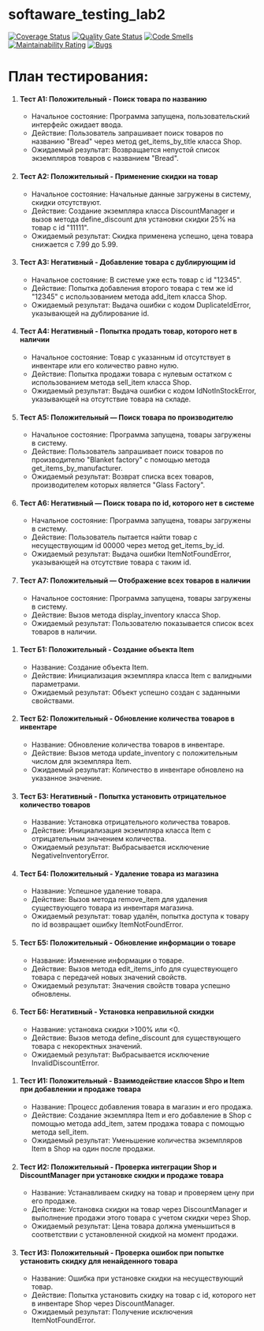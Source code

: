 # softaware_testing_lab2

[![Coverage Status](https://coveralls.io/repos/github/Sevast947/softaware_testing_lab2/badge.svg?branch=main)](https://coveralls.io/github/Sevast947/softaware_testing_lab2?branch=main)
[![Quality Gate Status](https://sonarcloud.io/api/project_badges/measure?project=Sevast947_softaware_testing_lab2&metric=alert_status)](https://sonarcloud.io/summary/new_code?id=Sevast947_softaware_testing_lab2)
[![Code Smells](https://sonarcloud.io/api/project_badges/measure?project=Sevast947_softaware_testing_lab2&metric=code_smells)](https://sonarcloud.io/summary/new_code?id=Sevast947_softaware_testing_lab2)
[![Maintainability Rating](https://sonarcloud.io/api/project_badges/measure?project=Sevast947_softaware_testing_lab2&metric=sqale_rating)](https://sonarcloud.io/summary/new_code?id=Sevast947_softaware_testing_lab2)
[![Bugs](https://sonarcloud.io/api/project_badges/measure?project=Sevast947_softaware_testing_lab2&metric=bugs)](https://sonarcloud.io/summary/new_code?id=Sevast947_softaware_testing_lab2)

# План тестирования:

<ol>
  <li>
    <h4>Тест А1: Положительный - Поиск товара по названию</h4>
    <ul>
      <li>Начальное состояние: Программа запущена, пользовательский интерфейс ожидает ввода.</li>
      <li>Действие: Пользователь запрашивает поиск товаров по названию "Bread" через метод get_items_by_title класса Shop.</li>
      <li>Ожидаемый результат: Возвращается непустой список экземпляров товаров с названием "Bread".</li>
    </ul>
  </li>
  <li>
    <h4>Тест А2: Положительный - Применение скидки на товар</h4>
    <ul>
      <li>Начальное состояние: Начальные данные загружены в систему, скидки отсутствуют.</li>
      <li>Действие: Создание экземпляра класса DiscountManager и вызов метода define_discount для установки скидки 25% на товар с id "11111".</li>
      <li>Ожидаемый результат: Скидка применена успешно, цена товара снижается с 7.99 до 5.99.</li>
    </ul>
  </li>
  <li>
    <h4>Тест А3: Негативный - Добавление товара с дублирующим id</h4>
    <ul>
      <li>Начальное состояние: В системе уже есть товар с id "12345".</li>
      <li>Действие: Попытка добавления второго товара с тем же id "12345" с использованием метода add_item класса Shop.</li>
      <li>Ожидаемый результат: Выдача ошибки с кодом DuplicateIdError, указывающей на дублирование id.</li>
    </ul>
  </li>
  <li>
    <h4>Тест А4: Негативный - Попытка продать товар, которого нет в наличии</h4>
    <ul>
      <li>Начальное состояние: Товар с указанным id отсутствует в инвентаре или его количество равно нулю.</li>
      <li>Действие: Попытка продажи товара с нулевым остатком с использованием метода sell_item класса Shop.</li>
      <li>Ожидаемый результат: Выдача ошибки с кодом IdNotInStockError, указывающей на отсутствие товара на складе.</li>
    </ul>
  </li>
  <li>
    <h4>Тест А5: Положительный — Поиск товара по производителю</h4>
    <ul>
      <li>Начальное состояние: Программа запущена, товары загружены в систему.</li>
      <li>Действие: Пользователь запрашивает поиск товаров по производителю "Blanket factory" с помощью метода get_items_by_manufacturer.</li>
      <li>Ожидаемый результат: Возврат списка всех товаров, производителем которых является "Glass Factory".</li>
    </ul>
  </li>
  <li>
    <h4>Тест А6: Негативный — Поиск товара по id, которого нет в системе</h4>
    <ul>
      <li>Начальное состояние: Программа запущена, товары загружены в систему.</li>
      <li>Действие: Пользователь пытается найти товар с несуществующим id 00000 через метод get_items_by_id.</li>
      <li>Ожидаемый результат: Выдача ошибки ItemNotFoundError, указывающей на отсутствие товара с таким id.</li>
    </ul>
  </li>
  <li>
    <h4>Тест А7: Положительный — Отображение всех товаров в наличии</h4>
    <ul>
      <li>Начальное состояние: Программа запущена, товары загружены в систему.</li>
      <li>Действие: Вызов метода display_inventory класса Shop.</li>
      <li>Ожидаемый результат: Пользователю показывается список всех товаров в наличии.</li>
    </ul>
  </li>
</ol>

<ol>
  <li>
    <h4>Тест Б1: Положительный - Создание объекта Item</h4>
    <ul>
      <li>Название: Создание объекта Item.</li>
      <li>Действие: Инициализация экземпляра класса Item с валидными параметрами.</li>
      <li>Ожидаемый результат: Объект успешно создан с заданными свойствами.</li>
    </ul>
  </li>
  <li>
<h4>Тест Б2: Положительный - Обновление количества товаров в инвентаре</h4>
<ul>
<li>Название: Обновление количества товаров в инвентаре.</li>
<li>Действие: Вызов метода update_inventory с положительным числом для экземпляра Item.</li>
<li>Ожидаемый результат: Количество в инвентаре обновлено на указанное значение.</li>
</ul>
</li>
  <li>
    <h4>Тест Б3: Негативный - Попытка установить отрицательное количество товаров</h4>
    <ul>
      <li>Название: Установка отрицательного количества товаров.</li>
      <li>Действие: Инициализация экземпляра класса Item с отрицательным значением количества.</li>
      <li>Ожидаемый результат: Выбрасывается исключение NegativeInventoryError.</li>
    </ul>
  </li>
  <li>
    <h4>Тест Б4: Положительный - Удаление товара из магазина</h4>
    <ul>
      <li>Название: Успешное удаление товара.</li>
      <li>Действие: Вызов метода remove_item для удаления существующего товара из инвентаря магазина.</li>
      <li>Ожидаемый результат: товар удалён, попытка доступа к товару по id возвращает ошибку ItemNotFoundError.</li>
    </ul>
  </li>
  <li>
    <h4>Тест Б5: Положительный - Обновление информации о товаре</h4>
    <ul>
      <li>Название: Изменение информации о товаре.</li>
      <li>Действие: Вызов метода edit_items_info для существующего товара с передачей новых значений свойств.</li>
      <li>Ожидаемый результат: Значения свойств товара успешно обновлены.</li>
    </ul>
  </li>
  <li>
    <h4>Тест Б6: Негативный - Установка неправильной скидки</h4>
    <ul>
      <li>Название: установка скидки >100% или <0.</li>
      <li>Действие: Вызов метода define_discount для существующего товара с некоректных значений.</li>
      <li>Ожидаемый результат: Выбрасывается исключение InvalidDiscountError.</li>
    </ul>
  </li>
</ol>
  
<ol> 
<li>
<h4>Тест И1: Положительный - Взаимодействие классов Shpo и Item при добавлении и продаже товара</h4> 
<ul> 
<li>Название: Процесс добавления товара в магазин и его продажа.</li> 
<li>Действие: Создание экземпляра Item и его добавление в Shop с помощью метода add_item, затем продажа товара с помощью метода sell_item.</li> 
<li>Ожидаемый результат: Уменьшение количества экземпляров Item в Shop на один после продажи.</li> 
</ul> 
</li> 
<li>
<h4>Тест И2: Положительный - Проверка интеграции Shop и DiscountManager при установке скидки и продаже товара</h4> 
<ul> 
<li>Название: Устанавливаем скидку на товар и проверяем цену при его продаже.</li> 
<li>Действие: Установка скидки на товар через DiscountManager и выполнение продажи этого товара с учетом скидки через Shop.</li> 
<li>Ожидаемый результат: Цена товара должна уменьшиться в соответствии с установленной скидкой на момент продажи.</li> 
</ul> 
</li> 
<li>
<h4>Тест И3: Положительный - Проверка ошибок при попытке установить скидку для ненайденного товара</h4> 
<ul> 
<li>Название: Ошибка при установке скидки на несуществующий товар.</li> 
<li>Действие: Попытка установить скидку на товар с id, которого нет в инвентаре Shop через DiscountManager.</li>
<li>Ожидаемый результат: Получение исключения ItemNotFoundError.</li> 
</ul> 
</li> 
</ol>
